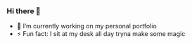 ### Hi there 👋

 - 🔭 I’m currently working on my personal portfolio
 - ⚡ Fun fact: I sit at my desk all day tryna make some magic
 
<!--
**ikramkharbouch/ikramkharbouch** is a ✨ _special_ ✨ repository because its `README.md` (this file) appears on your GitHub profile.

Here are some ideas to get you started:

- 🔭 I’m currently working on ...
- 🌱 I’m currently learning ...
- 👯 I’m looking to collaborate on ...
- 🤔 I’m looking for help with ...
- 💬 Ask me about ...
- 📫 How to reach me: ...
- 😄 Pronouns: ...
- ⚡ Fun fact: ...
-->
